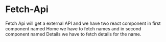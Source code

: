 # Fetch-Api
Fetch Api will get a external API and we have two react component in first component named Home we have to fetch names and in second component named Details we have to fetch details for the name.
